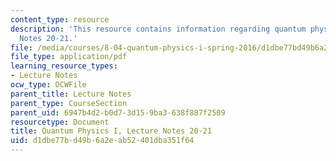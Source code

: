 ```yaml
---
content_type: resource
description: 'This resource contains information regarding quantum physics: Lecture
  Notes 20-21.'
file: /media/courses/8-04-quantum-physics-i-spring-2016/d1dbe77bd49b6a2eab52401dba351f64_MIT8_04S16_LecNotes20_21.pdf
file_type: application/pdf
learning_resource_types:
- Lecture Notes
ocw_type: OCWFile
parent_title: Lecture Notes
parent_type: CourseSection
parent_uid: 6947b4d2-b0d7-3d15-9ba3-638f887f2509
resourcetype: Document
title: Quantum Physics I, Lecture Notes 20-21
uid: d1dbe77b-d49b-6a2e-ab52-401dba351f64
---
```

